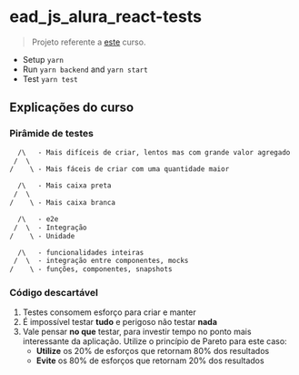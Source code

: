 # ead_js_alura_react-tests

> Projeto referente a [este](https://cursos.alura.com.br/course/react-automatizando-testes) curso.

- Setup `yarn`
- Run `yarn backend` and `yarn start`
- Test `yarn test`

## Explicações do curso

### Pirâmide de testes

```txt
  /\   - Mais difíceis de criar, lentos mas com grande valor agregado
 /  \
/    \ - Mais fáceis de criar com uma quantidade maior
```

```txt
  /\   - Mais caixa preta
 /  \
/    \ - Mais caixa branca
```

```txt
  /\   - e2e
 /  \  - Integração
/    \ - Unidade
```

```txt
  /\   - funcionalidades inteiras
 /  \  - integração entre componentes, mocks
/    \ - funções, componentes, snapshots
```

### Código descartável

1. Testes consomem esforço para criar e manter
2. É impossível testar **tudo** e perigoso não testar **nada**
3. Vale pensar **no que** testar, para investir tempo no ponto mais interessante da aplicação. Utilize o princípio de Pareto para este caso:
    - **Utilize** os 20% de esforços que retornam 80% dos resultados
    - **Evite** os 80% de esforços que retornam 20% dos resultados
